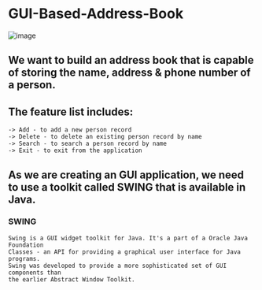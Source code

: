 # GUI-Based-Address-Book

![image](https://user-images.githubusercontent.com/95921032/151843272-1c597245-7e08-48d5-a284-91173e7e4952.png)


## We want to build an address book that is capable of storing the name, address & phone number of a person. 

##  The feature list includes:
	-> Add - to add a new person record
	-> Delete - to delete an existing person record by name
	-> Search - to search a person record by name
	-> Exit - to exit from the application
  
## As we are creating an GUI application, we need to use a toolkit called SWING that is available in Java.

### SWING 
    Swing is a GUI widget toolkit for Java. It's a part of a Oracle Java Foundation
    Classes - an API for providing a graphical user interface for Java programs.
    Swing was developed to provide a more sophisticated set of GUI components than
    the earlier Abstract Window Toolkit.

